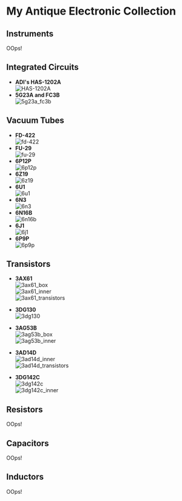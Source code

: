 # My Antique Electronic Collection

## Instruments
OOps!   

## Integrated Circuits
+ **ADI's HAS-1202A**   
![HAS-1202A](img/HAS-1202A.jpg)  
+ **5G23A and FC3B**   
![5g23a_fc3b](img/5g23a_fc3b.jpg) 

## Vacuum Tubes   
+ **FD-422**   
![fd-422](img/FD-422.jpg)  
+ **FU-29**   
![fu-29](img/FU-29.jpg)   
+ **6P12P**   
![6p12p](img/6p12p.jpg)   
+ **6Z19**   
![6z19](img/6z19.jpg)   
+ **6U1**   
![6u1](img/6u1.jpg)   
+ **6N3**   
![6n3](img/6n3.jpg)   
+ **6N16B**   
![6n16b](img/6N16B.jpg) 
+ **6J1**   
![6j1](img/6j1.jpg)   
+ **6P9P**   
![6p9p](img/6p9p.jpg)   

## Transistors
+ **3AX61**   
![3ax61_box](img/3ax61_box.jpg)   
![3ax61_inner](img/3ax61_inner.jpg)   
![3ax61_transistors](img/3ax61_transistors.jpg)   

+ **3DG130**   
![3dg130](img/3dg130.jpg)   

+ **3AG53B**   
![3ag53b_box](img/3ag53b_box.jpg)   
![3ag53b_inner](img/3ag53b_inner.jpg)    

+ **3AD14D**   
![3ad14d_inner](img/3ad14d_inner.jpg)   
![3ad14d_transistors](img/3ad14d_transistors.jpg)   

+ **3DG142C**   
![3dg142c](img/3dg142c.jpg)   
![3dg142c_inner](img/3dg142c_inner.jpg)   

## Resistors
OOps!   

## Capacitors
OOps!   

## Inductors
OOps!   
